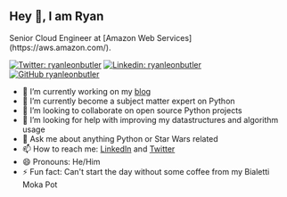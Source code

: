 <h2>Hey 👋, I am Ryan</h2>

<p>Senior Cloud Engineer at [Amazon Web Services](https://aws.amazon.com/).</p>

[![Twitter: ryanleonbutler](https://img.shields.io/twitter/follow/ryanleonbutler?style=social)](https://twitter.com/ryanleonbutler)
[![Linkedin: ryanleonbutler](https://img.shields.io/badge/-ryanleonbutler-blue?style=flat-square&logo=Linkedin&logoColor=white&link=https://www.linkedin.com/in/ryanleonbutler/)](https://www.linkedin.com/in/ryanleonbutler/)
[![GitHub ryanleonbutler](https://img.shields.io/github/followers/ryanleonbutler?label=follow&style=social)](https://github.com/ryanleonbutler)

- 🔭 I’m currently working on my [blog](https://ryanbutler.online/)
- 🌱 I’m currently become a subject matter expert on Python
- 👯 I’m looking to collaborate on open source Python projects
- 🤔 I’m looking for help with improving my datastructures and algorithm usage
- 💬 Ask me about anything Python or Star Wars related
- 📫 How to reach me: [LinkedIn](https://www.linkedin.com/in/ryanleonbutler) and [Twitter](https://twitter.com/ryanleonbutler)
- 😄 Pronouns: He/Him
- ⚡ Fun fact: Can't start the day without some coffee from my Bialetti Moka Pot
